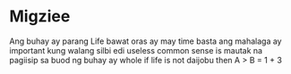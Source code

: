 # Migziee
Ang buhay ay parang Life
bawat oras ay may time
basta ang mahalaga ay important
kung walang silbi edi useless
common sense is mautak na pagiisip
sa buod ng buhay ay whole
if life is not daijobu then A > B = 1 + 3
